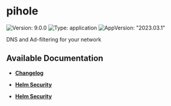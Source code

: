 # pihole

![Version: 9.0.0](https://img.shields.io/badge/Version-9.0.0-informational?style=flat-square) ![Type: application](https://img.shields.io/badge/Type-application-informational?style=flat-square) ![AppVersion: "2023.03.1"](https://img.shields.io/badge/AppVersion-"2023.03.1"-informational?style=flat-square)

DNS and Ad-filtering for your network

## Available Documentation

- [**Changelog**](CHANGELOG)

- [**Helm Security**](container-security)

- [**Helm Security**](helm-security)

